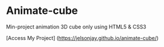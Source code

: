 # Animate-cube

Min-project animation 3D cube only using HTML5 & CSS3

[Access My Project] (https://jelsonjay.github.io/animate-cube/)
